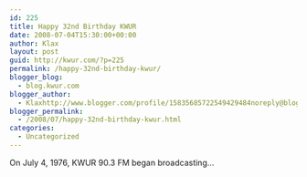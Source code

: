 ```yaml
---
id: 225
title: Happy 32nd Birthday KWUR
date: 2008-07-04T15:30:00+00:00
author: Klax
layout: post
guid: http://kwur.com/?p=225
permalink: /happy-32nd-birthday-kwur/
blogger_blog:
  - blog.kwur.com
blogger_author:
  - Klaxhttp://www.blogger.com/profile/15835685722549429484noreply@blogger.com
blogger_permalink:
  - /2008/07/happy-32nd-birthday-kwur.html
categories:
  - Uncategorized
---
```

<div class="pf-content">
  <p>
    On July 4, 1976, KWUR 90.3 FM began broadcasting…
  </p>
</div>